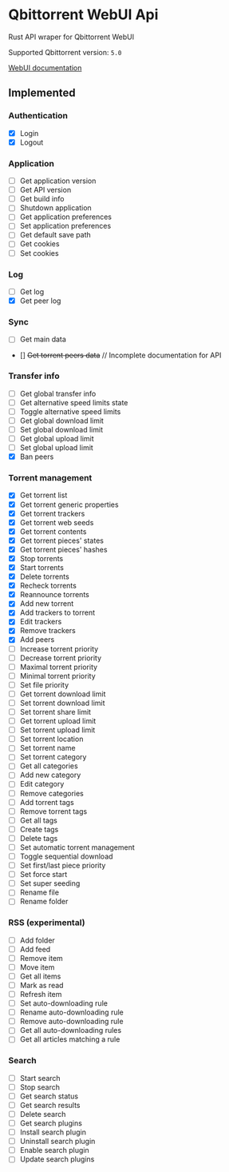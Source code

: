 # Qbittorrent WebUI Api

Rust API wraper for Qbittorrent WebUI

Supported Qbittorrent version: `5.0`

[WebUI documentation](<https://github.com/qbittorrent/qBittorrent/wiki/WebUI-API-(qBittorrent-5.0)>)

## Implemented

### Authentication

- [x] Login
- [x] Logout

### Application

- [ ] Get application version
- [ ] Get API version
- [ ] Get build info
- [ ] Shutdown application
- [ ] Get application preferences
- [ ] Set application preferences
- [ ] Get default save path
- [ ] Get cookies
- [ ] Set cookies

### Log

- [ ] Get log
- [x] Get peer log

### Sync

- [ ] Get main data
- [] ~~Get torrent peers data~~ // Incomplete documentation for API

### Transfer info

- [ ] Get global transfer info
- [ ] Get alternative speed limits state
- [ ] Toggle alternative speed limits
- [ ] Get global download limit
- [ ] Set global download limit
- [ ] Get global upload limit
- [ ] Set global upload limit
- [x] Ban peers

### Torrent management

- [x] Get torrent list
- [x] Get torrent generic properties
- [x] Get torrent trackers
- [x] Get torrent web seeds
- [x] Get torrent contents
- [x] Get torrent pieces' states
- [x] Get torrent pieces' hashes
- [x] Stop torrents
- [x] Start torrents
- [x] Delete torrents
- [x] Recheck torrents
- [x] Reannounce torrents
- [x] Add new torrent
- [x] Add trackers to torrent
- [x] Edit trackers
- [x] Remove trackers
- [x] Add peers
- [ ] Increase torrent priority
- [ ] Decrease torrent priority
- [ ] Maximal torrent priority
- [ ] Minimal torrent priority
- [ ] Set file priority
- [ ] Get torrent download limit
- [ ] Set torrent download limit
- [ ] Set torrent share limit
- [ ] Get torrent upload limit
- [ ] Set torrent upload limit
- [ ] Set torrent location
- [ ] Set torrent name
- [ ] Set torrent category
- [ ] Get all categories
- [ ] Add new category
- [ ] Edit category
- [ ] Remove categories
- [ ] Add torrent tags
- [ ] Remove torrent tags
- [ ] Get all tags
- [ ] Create tags
- [ ] Delete tags
- [ ] Set automatic torrent management
- [ ] Toggle sequential download
- [ ] Set first/last piece priority
- [ ] Set force start
- [ ] Set super seeding
- [ ] Rename file
- [ ] Rename folder

### RSS (experimental)

- [ ] Add folder
- [ ] Add feed
- [ ] Remove item
- [ ] Move item
- [ ] Get all items
- [ ] Mark as read
- [ ] Refresh item
- [ ] Set auto-downloading rule
- [ ] Rename auto-downloading rule
- [ ] Remove auto-downloading rule
- [ ] Get all auto-downloading rules
- [ ] Get all articles matching a rule

### Search

- [ ] Start search
- [ ] Stop search
- [ ] Get search status
- [ ] Get search results
- [ ] Delete search
- [ ] Get search plugins
- [ ] Install search plugin
- [ ] Uninstall search plugin
- [ ] Enable search plugin
- [ ] Update search plugins
